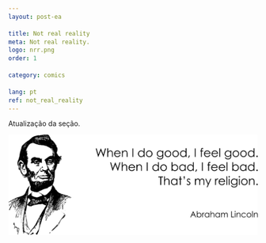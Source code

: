 ```yaml
---
layout: post-ea

title: Not real reality
meta: Not real reality.
logo: nrr.png
order: 1

category: comics

lang: pt
ref: not_real_reality
---
```


Atualização da seção.

<a data-fancybox="gallery" href="/img/programming/Lincoln.png"><img src="/img/programming/Lincoln.png" alt=""></a>
